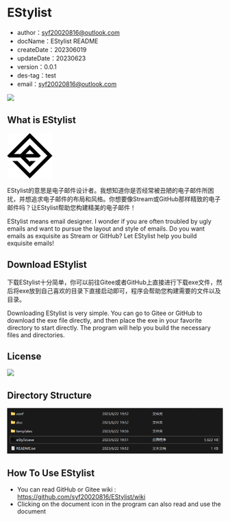 # EStylist


- author：syf20020816@outlook.com
- docName：EStylist README
- createDate：202306019
- updateDate：20230623
- version：0.0.1
- des-tag：test
- email：syf20020816@outlook.com

<img src="https://img.shields.io/badge/EStylist-0.0.2-orange?style=flat-square&logo=tauri&logoColor=%23fff&labelColor=%2323B898&color=%2323B898">

## What is EStylist

<img src="./public/EStylist.png">

EStylist的意思是电子邮件设计者。我想知道你是否经常被丑陋的电子邮件所困扰，并想追求电子邮件的布局和风格。你想要像Stream或GitHub那样精致的电子邮件吗？让EStylist帮助您构建精美的电子邮件！

EStylist means email designer. I wonder if you are often troubled by ugly emails and want to pursue the layout and style of emails. Do you want emails as exquisite as Stream or GitHub? Let EStylist help you build exquisite emails! 

## Download EStylist

下载EStylist十分简单，你可以前往Gitee或者GitHub上直接进行下载exe文件，然后将exe放到自己喜欢的目录下直接启动即可，程序会帮助您构建需要的文件以及目录。

Downloading EStylist is very simple. You can go to Gitee or GitHub to download the exe file directly, and then place the exe in your favorite directory to start directly. The program will help you build the necessary files and directories.

## License

<img src="https://img.shields.io/badge/build-MIT-%2321B191?style=flat&label=License&color=%2321B191">

## Directory Structure

<img src=".\README\imgs\image-20230622214506174.png">

## How To Use EStylist

- You can read GitHub or Gitee wiki : https://github.com/syf20020816/EStylist/wiki
- Clicking on the document icon in the program can also read and use the document
